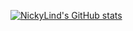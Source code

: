 [![NickyLind's GitHub stats](https://github-readme-stats.vercel.app/api?username=anuraghazra)](https://github.com/anuraghazra/github-readme-stats)
